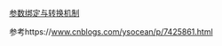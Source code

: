 [参数绑定与转换机制](/springyuan-ma-jie-du-pian/springmvcyuan-ma-jie-du/can-shu-bang-ding-yu-zhuan-huan-ji-zhi.md)



参考https://www.cnblogs.com/ysocean/p/7425861.html

